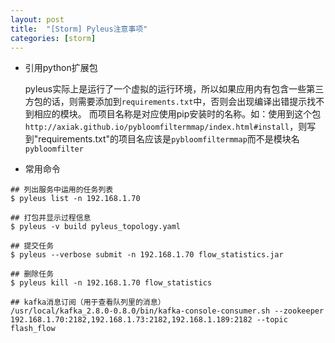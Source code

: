 ```yaml
---
layout: post
title:  "[Storm] Pyleus注意事项"
categories: [storm]
---
```


* 引用python扩展包

	pyleus实际上是运行了一个虚拟的运行环境，所以如果应用内有包含一些第三方包的话，则需要添加到`requirements.txt`中，否则会出现编译出错提示找不到相应的模块。
	而项目名称是对应使用pip安装时的名称。如：使用到这个包`http://axiak.github.io/pybloomfiltermmap/index.html#install`，则写到"requirements.txt"的项目名应该是`pybloomfiltermmap`而不是模块名`pybloomfilter`

* 常用命令

```
## 列出服务中运用的任务列表
$ pyleus list -n 192.168.1.70 

## 打包并显示过程信息
$ pyleus -v build pyleus_topology.yaml 

## 提交任务
$ pyleus --verbose submit -n 192.168.1.70 flow_statistics.jar

## 删除任务
$ pyleus kill -n 192.168.1.70 flow_statistics

## kafka消息订阅（用于查看队列里的消息）
/usr/local/kafka_2.8.0-0.8.0/bin/kafka-console-consumer.sh --zookeeper 192.168.1.70:2182,192.168.1.73:2182,192.168.1.189:2182 --topic flash_flow
```
